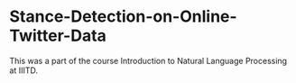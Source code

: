 # Stance-Detection-on-Online-Twitter-Data

This was a part of the course Introduction to Natural Language Processing at IIITD.
